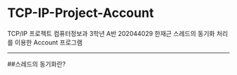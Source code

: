 # TCP-IP-Project-Account

TCP/IP 프로젝트
컴퓨터정보과 3학년 A반 202044029 한재근
스레드의 동기화 처리를 이용한 Account 프로그램

-----------

##스레드의 동기화란?
